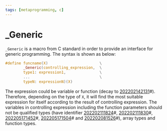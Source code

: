 ```yaml
---
tags: [metaprogramming, c]
---
```


# _Generic

`_Generic` is a macro from C standard in order to provide an interface for
generic programming. The syntax is shown as below:

```c
#define funcname(X)                       \
        _Generic(controlling_expression,  \
        type1: expression1,               \
        ...                               \
        typeN: expressionN)(X)
```

The expression could be variable or function (decay to [202202142131](202202142131.md)#).
Therefore, depending on the type of `X`, it will find the most suitable
expression for itself according to the result of controlling expression. The
variables in controlling expression including the function parameters should not
be qualified types (have identifier [202202111824](202202111824.md)#, [202202111830](202202111830.md)#,
[202205171452](202205171452.md)#, [202205171504](202205171504.md)# and [202202081526](202202081526.md)#), array types and
function types.
